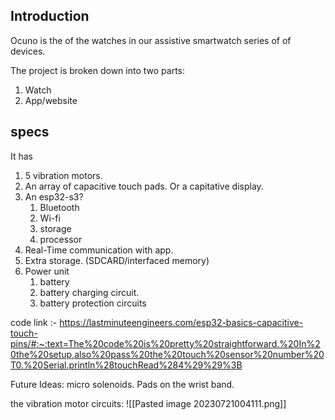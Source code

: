 ## Introduction 
Ocuno is the of the watches in our assistive smartwatch series of of devices.

The project is broken down into two parts:
1. Watch 
2. App/website

## specs
It has
1. 5 vibration motors. 
2. An array of capacitive touch pads. Or a capitative display.
3. An esp32-s3?
	1. Bluetooth
	2. Wi-fi
	3. storage 
	4. processor
4. Real-Time communication with app.
5. Extra storage. (SDCARD/interfaced memory)
6. Power unit 
	1. battery 
	2. battery charging circuit.
	3. battery protection circuits 


code link :- https://lastminuteengineers.com/esp32-basics-capacitive-touch-pins/#:~:text=The%20code%20is%20pretty%20straightforward.%20In%20the%20setup,also%20pass%20the%20touch%20sensor%20number%20T0.%20Serial.println%28touchRead%284%29%29%3B










Future Ideas:
micro solenoids.
Pads on the wrist band.


the vibration motor circuits:
![[Pasted image 20230721004111.png]]

